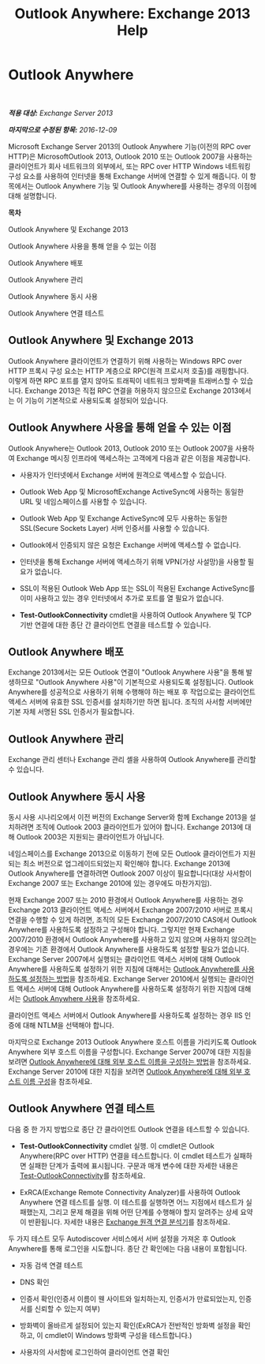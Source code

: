 ﻿---
title: 'Outlook Anywhere: Exchange 2013 Help'
TOCTitle: Outlook Anywhere
ms:assetid: 9026d461-ec6a-4ef5-ba9d-de33030858f3
ms:mtpsurl: https://technet.microsoft.com/ko-kr/library/Bb123741(v=EXCHG.150)
ms:contentKeyID: 50483642
ms.date: 01/10/2018
mtps_version: v=EXCHG.150
ms.translationtype: HT
---

# Outlook Anywhere

 

_**적용 대상:** Exchange Server 2013_

_**마지막으로 수정된 항목:** 2016-12-09_

Microsoft Exchange Server 2013의 Outlook Anywhere 기능(이전의 RPC over HTTP)은 MicrosoftOutlook 2013, Outlook 2010 또는 Outlook 2007을 사용하는 클라이언트가 회사 네트워크의 외부에서, 또는 RPC over HTTP Windows 네트워킹 구성 요소를 사용하여 인터넷을 통해 Exchange 서버에 연결할 수 있게 해줍니다. 이 항목에서는 Outlook Anywhere 기능 및 Outlook Anywhere를 사용하는 경우의 이점에 대해 설명합니다.

**목차**

Outlook Anywhere 및 Exchange 2013

Outlook Anywhere 사용을 통해 얻을 수 있는 이점

Outlook Anywhere 배포

Outlook Anywhere 관리

Outlook Anywhere 동시 사용

Outlook Anywhere 연결 테스트

## Outlook Anywhere 및 Exchange 2013

Outlook Anywhere 클라이언트가 연결하기 위해 사용하는 Windows RPC over HTTP 프록시 구성 요소는 HTTP 계층으로 RPC(원격 프로시저 호출)를 래핑합니다. 이렇게 하면 RPC 포트를 열지 않아도 트래픽이 네트워크 방화벽을 트래버스할 수 있습니다. Exchange 2013은 직접 RPC 연결을 허용하지 않으므로 Exchange 2013에서는 이 기능이 기본적으로 사용되도록 설정되어 있습니다.

## Outlook Anywhere 사용을 통해 얻을 수 있는 이점

Outlook Anywhere는 Outlook 2013, Outlook 2010 또는 Outlook 2007을 사용하여 Exchange 메시징 인프라에 액세스하는 고객에게 다음과 같은 이점을 제공합니다.

  - 사용자가 인터넷에서 Exchange 서버에 원격으로 액세스할 수 있습니다.

  - Outlook Web App 및 MicrosoftExchange ActiveSync에 사용하는 동일한 URL 및 네임스페이스를 사용할 수 있습니다.

  - Outlook Web App 및 Exchange ActiveSync에 모두 사용하는 동일한 SSL(Secure Sockets Layer) 서버 인증서를 사용할 수 있습니다.

  - Outlook에서 인증되지 않은 요청은 Exchange 서버에 액세스할 수 없습니다.

  - 인터넷을 통해 Exchange 서버에 액세스하기 위해 VPN(가상 사설망)을 사용할 필요가 없습니다.

  - SSL이 적용된 Outlook Web App 또는 SSL이 적용된 Exchange ActiveSync를 이미 사용하고 있는 경우 인터넷에서 추가로 포트를 열 필요가 없습니다.

  - **Test-OutlookConnectivity** cmdlet을 사용하여 Outlook Anywhere 및 TCP 기반 연결에 대한 종단 간 클라이언트 연결을 테스트할 수 있습니다.

## Outlook Anywhere 배포

Exchange 2013에서는 모든 Outlook 연결이 "Outlook Anywhere 사용"을 통해 발생하므로 "Outlook Anywhere 사용"이 기본적으로 사용되도록 설정됩니다. Outlook Anywhere를 성공적으로 사용하기 위해 수행해야 하는 배포 후 작업으로는 클라이언트 액세스 서버에 유효한 SSL 인증서를 설치하기만 하면 됩니다. 조직의 사서함 서버에만 기본 자체 서명된 SSL 인증서가 필요합니다.

## Outlook Anywhere 관리

Exchange 관리 센터나 Exchange 관리 셸을 사용하여 Outlook Anywhere를 관리할 수 있습니다.

## Outlook Anywhere 동시 사용

동시 사용 시나리오에서 이전 버전의 Exchange Server와 함께 Exchange 2013을 설치하려면 조직에 Outlook 2003 클라이언트가 있어야 합니다. Exchange 2013에 대해 Outlook 2003은 지원되는 클라이언트가 아닙니다.

네임스페이스를 Exchange 2013으로 이동하기 전에 모든 Outlook 클라이언트가 지원되는 최소 버전으로 업그레이드되었는지 확인해야 합니다. Exchange 2013에 Outlook Anywhere를 연결하려면 Outlook 2007 이상이 필요합니다(대상 사서함이 Exchange 2007 또는 Exchange 2010에 있는 경우에도 마찬가지임).

현재 Exchange 2007 또는 2010 환경에서 Outlook Anywhere를 사용하는 경우 Exchange 2013 클라이언트 액세스 서버에서 Exchange 2007/2010 서버로 프록시 연결을 수행할 수 있게 하려면, 조직의 모든 Exchange 2007/2010 CAS에서 Outlook Anywhere를 사용하도록 설정하고 구성해야 합니다. 그렇지만 현재 Exchange 2007/2010 환경에서 Outlook Anywhere를 사용하고 있지 않으며 사용하지 않으려는 경우에는 기존 환경에서 Outlook Anywhere를 사용하도록 설정할 필요가 없습니다. Exchange Server 2007에서 실행되는 클라이언트 액세스 서버에 대해 Outlook Anywhere를 사용하도록 설정하기 위한 지침에 대해서는 [Outlook Anywhere를 사용하도록 설정하는 방법](https://go.microsoft.com/fwlink/p/?linkid=510497)을 참조하세요. Exchange Server 2010에서 실행되는 클라이언트 액세스 서버에 대해 Outlook Anywhere를 사용하도록 설정하기 위한 지침에 대해서는 [Outlook Anywhere 사용](https://go.microsoft.com/fwlink/p/?linkid=510502)을 참조하세요.

클라이언트 액세스 서버에서 Outlook Anywhere를 사용하도록 설정하는 경우 IIS 인증에 대해 NTLM을 선택해야 합니다.

마지막으로 Exchange 2013 Outlook Anywhere 호스트 이름을 가리키도록 Outlook Anywhere 외부 호스트 이름을 구성합니다. Exchange Server 2007에 대한 지침을 보려면 [Outlook Anywhere에 대해 외부 호스트 이름을 구성하는 방법](https://go.microsoft.com/fwlink/p/?linkid=510530)을 참조하세요. Exchange Server 2010에 대한 지침을 보려면 [Outlook Anywhere에 대해 외부 호스트 이름 구성](https://go.microsoft.com/fwlink/p/?linkid=510531)을 참조하세요.

## Outlook Anywhere 연결 테스트

다음 중 한 가지 방법으로 종단 간 클라이언트 Outlook 연결을 테스트할 수 있습니다.

  - **Test-OutlookConnectivity** cmdlet 실행. 이 cmdlet은 Outlook Anywhere(RPC over HTTP) 연결을 테스트합니다. 이 cmdlet 테스트가 실패하면 실패한 단계가 출력에 표시됩니다. 구문과 매개 변수에 대한 자세한 내용은 [Test-OutlookConnectivity](https://technet.microsoft.com/ko-kr/library/dd638082\(v=exchg.150\))를 참조하세요.

  - ExRCA(Exchange Remote Connectivity Analyzer)를 사용하여 Outlook Anywhere 연결 테스트를 실행. 이 테스트를 실행하면 어느 지점에서 테스트가 실패했는지, 그리고 문제 해결을 위해 어떤 단계를 수행해야 할지 알려주는 상세 요약이 반환됩니다. 자세한 내용은 [Exchange 원격 연결 분석기](exchange-remote-connectivity-analyzer-exchange-2013-help.md)를 참조하세요.

두 가지 테스트 모두 Autodiscover 서비스에서 서버 설정을 가져온 후 Outlook Anywhere를 통해 로그인을 시도합니다. 종단 간 확인에는 다음 내용이 포함됩니다.

  - 자동 검색 연결 테스트

  - DNS 확인

  - 인증서 확인(인증서 이름이 웬 사이트와 일치하는지, 인증서가 만료되었는지, 인증서를 신뢰할 수 있는지 여부)

  - 방화벽이 올바르게 설정되어 있는지 확인(ExRCA가 전반적인 방화벽 설정을 확인하고, 이 cmdlet이 Windows 방화벽 구성을 테스트합니다.)

  - 사용자의 사서함에 로그인하여 클라이언트 연결 확인

